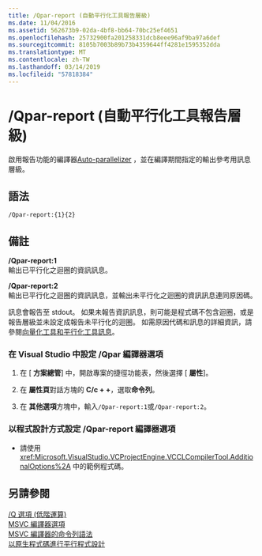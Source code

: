 ```yaml
---
title: /Qpar-report (自動平行化工具報告層級)
ms.date: 11/04/2016
ms.assetid: 562673b9-02da-4bf8-bb64-70bc25ef4651
ms.openlocfilehash: 25732900fa201258331dcb8eee96af9ba97a6def
ms.sourcegitcommit: 8105b7003b89b73b4359644ff4281e1595352dda
ms.translationtype: MT
ms.contentlocale: zh-TW
ms.lasthandoff: 03/14/2019
ms.locfileid: "57818384"
---
```

# <a name="qpar-report-auto-parallelizer-reporting-level"></a>/Qpar-report (自動平行化工具報告層級)

啟用報告功能的編譯器[Auto-parallelizer](../../parallel/auto-parallelization-and-auto-vectorization.md) ，並在編譯期間指定的輸出參考用訊息層級。

## <a name="syntax"></a>語法

```
/Qpar-report:{1}{2}
```

## <a name="remarks"></a>備註

**/Qpar-report:1**<br/>
輸出已平行化之迴圈的資訊訊息。

**/Qpar-report:2**<br/>
輸出已平行化之迴圈的資訊訊息，並輸出未平行化之迴圈的資訊訊息連同原因碼。

訊息會報告至 stdout。 如果未報告資訊訊息，則可能是程式碼不包含迴圈，或是報告層級並未設定成報告未平行化的迴圈。 如需原因代碼和訊息的詳細資訊，請參閱[向量化工具和平行化工具訊息](../../error-messages/tool-errors/vectorizer-and-parallelizer-messages.md)。

### <a name="to-set-the-qpar-report-compiler-option-in-visual-studio"></a>在 Visual Studio 中設定 /Qpar 編譯器選項

1. 在 [ **方案總管**] 中，開啟專案的捷徑功能表，然後選擇 [ **屬性**]。

1. 在 **屬性頁**對話方塊的  **C/c + +**，選取**命令列**。

1. 在 **其他選項**方塊中，輸入`/Qpar-report:1`或`/Qpar-report:2`。

### <a name="to-set-the-qpar-report-compiler-option-programmatically"></a>以程式設計方式設定 /Qpar-report 編譯器選項

- 請使用 <xref:Microsoft.VisualStudio.VCProjectEngine.VCCLCompilerTool.AdditionalOptions%2A> 中的範例程式碼。

## <a name="see-also"></a>另請參閱

[/Q 選項 (低階運算)](q-options-low-level-operations.md)<br/>
[MSVC 編譯器選項](compiler-options.md)<br/>
[MSVC 編譯器的命令列語法](compiler-command-line-syntax.md)<br/>
[以原生程式碼進行平行程式設計](https://blogs.msdn.microsoft.com/nativeconcurrency/2012/04/12/auto-vectorizer-in-visual-studio-2012-overview/)
